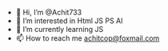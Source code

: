 - 👋 Hi, I’m @Achit733
- 👀 I’m interested in Html JS PS AI 
- 🌱 I’m currently learning JS
- 📫 How to reach me achitcop@foxmail.com

<!---
Achit733/Achit733 is a ✨ special ✨ repository because its `README.md` (this file) appears on your GitHub profile.
You can click the Preview link to take a look at your changes.
--->
